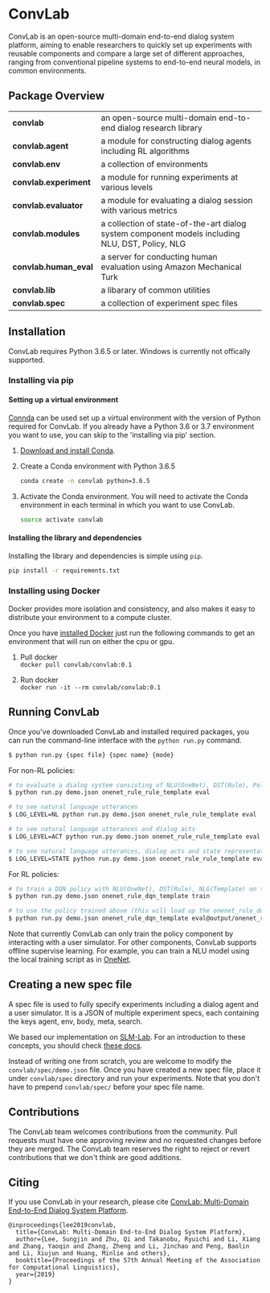 # ConvLab
ConvLab is an open-source multi-domain end-to-end dialog system platform, aiming to enable researchers to quickly set up experiments with reusable components and compare a large set of different approaches, ranging from conventional pipeline systems to end-to-end neural models, in common environments.

## Package Overview
<table>
<tr>
    <td><b> convlab </b></td>
    <td> an open-source multi-domain end-to-end dialog research library </td>
</tr>
<tr>
    <td><b> convlab.agent </b></td>
    <td> a module for constructing dialog agents including RL algorithms </td>
</tr>
<tr>
    <td><b> convlab.env </b></td>
    <td> a collection of environments </td>
</tr>
<tr>
    <td><b> convlab.experiment </b></td>
    <td> a module for running experiments at various levels </td>
</tr>
<tr>
    <td><b> convlab.evaluator </b></td>
    <td> a module for evaluating a dialog session with various metrics </td>
</tr>
<tr>
    <td><b> convlab.modules </b></td>
    <td> a collection of state-of-the-art dialog system component models including NLU, DST, Policy, NLG </td>
</tr>
<tr>
    <td><b> convlab.human_eval </b></td>
    <td> a server for conducting human evaluation using Amazon Mechanical Turk </td>
</tr>
<tr>
    <td><b> convlab.lib </b></td>
    <td> a libarary of common utilities </td>
</tr>
<tr>
    <td><b> convlab.spec </b></td>
    <td> a collection of experiment spec files </td>
</tr>
</table>

## Installation
ConvLab requires Python 3.6.5 or later. Windows is currently not offically supported.

### Installing via pip

#### Setting up a virtual environment

[Connda](https://conda.io/) can be used set up a virtual environment with the
version of Python required for ConvLab.  If you already have a Python 3.6 or 3.7
environment you want to use, you can skip to the 'installing via pip' section.

1.  [Download and install Conda](https://conda.io/docs/download.html).

2.  Create a Conda environment with Python 3.6.5

    ```bash
    conda create -n convlab python=3.6.5
    ```

3.  Activate the Conda environment. You will need to activate the Conda environment in each terminal in which you want to use ConvLab.

    ```bash
    source activate convlab
    ```

#### Installing the library and dependencies

Installing the library and dependencies is simple using `pip`.

   ```bash
   pip install -r requirements.txt
   ```

### Installing using Docker

Docker provides more isolation and consistency, and also makes it easy to distribute your environment to a compute cluster.

Once you have [installed Docker](https://docs.docker.com/engine/installation/) just run the following commands to get an environment that will run on either the cpu or gpu.

1. Pull docker </br>
```docker pull convlab/convlab:0.1```

2. Run docker </br>
```docker run -it --rm convlab/convlab:0.1```

## Running ConvLab
Once you've downloaded ConvLab and installed required packages, you can run the command-line interface with the `python run.py` command.
```bash
$ python run.py {spec file} {spec name} {mode}
```

For non-RL policies:
```bash
# to evaluate a dialog system consisting of NLU(OneNet), DST(Rule), Policy(Rule), NLG(Template) on the MultiWOZ environment
$ python run.py demo.json onenet_rule_rule_template eval

# to see natural language utterances 
$ LOG_LEVEL=NL python run.py demo.json onenet_rule_rule_template eval

# to see natural language utterances and dialog acts 
$ LOG_LEVEL=ACT python run.py demo.json onenet_rule_rule_template eval

# to see natural language utterances, dialog acts and state representation
$ LOG_LEVEL=STATE python run.py demo.json onenet_rule_rule_template eval
```

For RL policies:
```bash
# to train a DQN policy with NLU(OneNet), DST(Rule), NLG(Template) on the MultiWOZ environment
$ python run.py demo.json onenet_rule_dqn_template train

# to use the policy trained above (this will load up the onenet_rule_dqn_template_t0_s0_*.pt files under the output/onenet_rule_dqn_template_{timestamp}/model directory)
$ python run.py demo.json onenet_rule_dqn_template eval@output/onenet_rule_dqn_template_{timestamp}/model/onenet_rule_dqn_template_t0_s0
```

Note that currently ConvLab can only train the policy component by interacting with a user simulator. 
For other components, ConvLab supports offline supervise learning. For example, you can train a NLU model using the local training script as in [OneNet](https://github.com/ConvLab/ConvLab/tree/dev/convlab/modules/nlu/multiwoz/onenet).

## Creating a new spec file
A spec file is used to fully specify experiments including a dialog agent and a user simulator. It is a JSON of multiple experiment specs, each containing the keys agent, env, body, meta, search.

We based our implementation on [SLM-Lab](https://github.com/kengz/SLM-Lab/tree/master/slm_lab). For an introduction to these concepts, you should check [these docs](https://kengz.gitbooks.io/slm-lab/content/).

Instead of writing one from scratch, you are welcome to modify the `convlab/spec/demo.json` file. Once you have created a new spec file, place it under `convlab/spec` directory and run your experiments. Note that you don't have to prepend `convlab/spec/` before your spec file name.

## Contributions
The ConvLab team welcomes contributions from the community. Pull requests must have one approving review and no requested changes before they are merged. The ConvLab team reserves the right to reject or revert contributions that we don't think are good additions.

## Citing
If you use ConvLab in your research, please cite [ConvLab: Multi-Domain End-to-End Dialog System Platform](https://arxiv.org/abs/1904.08637).
```
@inproceedings{lee2019convlab,
  title={ConvLab: Multi-Domain End-to-End Dialog System Platform},
  author={Lee, Sungjin and Zhu, Qi and Takanobu, Ryuichi and Li, Xiang and Zhang, Yaoqin and Zhang, Zheng and Li, Jinchao and Peng, Baolin and Li, Xiujun and Huang, Minlie and others},
  booktitle={Proceedings of the 57th Annual Meeting of the Association for Computational Linguistics},
  year={2019}
}
```
